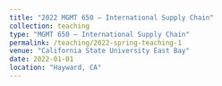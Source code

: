 ```yaml
---
title: "2022 MGMT 650 – International Supply Chain"
collection: teaching
type: "MGMT 650 – International Supply Chain"
permalink: /teaching/2022-spring-teaching-1
venue: "California State University East Bay"
date: 2022-01-01
location: "Hayward, CA"
---
```

